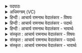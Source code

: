 <details><summary>पदपाठः</summary>

यु꣣ञ्जे꣢। वा꣡च꣢꣯म्। श꣣त꣡प꣢दीम्। श꣣त꣢। प꣣दीम्। गा꣡ये꣢꣯। स꣣ह꣡स्र꣢वर्तनि। स꣣ह꣡स्र꣢। व꣣र्तनि। गायत्र꣡म्। त्रै꣡ष्टु꣢꣯भम्। त्रै। स्तु꣣भम्। ज꣡ग꣢꣯त्। १८२९।
</details>

<details><summary>अधिमन्त्रम् (VC)</summary>

- अग्निः
- मृगः
- गायत्री
- षड्जः
</details>

<details><summary>हिन्दी : आचार्य रामनाथ वेदालंकार - विषयः</summary>

अगले मन्त्र में साम का गान करनेवाला कह रहा है।
</details>

<details><summary>हिन्दी : आचार्य रामनाथ वेदालंकार - पदार्थः</summary>

पदार्थान्वयभाषाः -  मैं (शतपदीम्) अनेक पादोंवाली (वाचम्) वेदवाणी को (युञ्जे) प्रयोग में लाता हूँ। साथ ही, (गायत्रम्) गायत्री छन्दवाले साम को, (त्रैष्टुभम्) त्रिष्टुप् छन्दवाले साम को और (जगत्) जगती छन्दवाले साम को और (सहस्रवर्तनि) सहस्र मार्गों से (गाये) गाता हूँ ॥२॥
</details>

<details><summary>हिन्दी : आचार्य रामनाथ वेदालंकार - भावार्थः</summary>

भावार्थभाषाः -  ऋचाओं पर आश्रित सामों के गान से हृदय और सामाजिक वातावरण पवित्र होता है ॥२॥
</details>

<details><summary>संस्कृत : आचार्य रामनाथ वेदालंकार - विषयः</summary>

अथ सामगाता प्राह।
</details>

<details><summary>संस्कृत : आचार्य रामनाथ वेदालंकार - पदार्थः</summary>

पदार्थान्वयभाषाः -  अहम् (शतपदीम्) बहुपादयुक्ताम् (वाचम्) वेदवाचम् (युञ्जे) प्रयुञ्जे,किञ्च (गायत्रम्) गायत्रीछन्दस्कं साम, (त्रैष्टुभम्) त्रिष्टुप्छन्दस्कं साम, (जगत्) जगतीछन्दस्कं साम च (सहस्रवर्तनि) सहस्रवर्त्म यथा स्यात् तथा (गाये) गायामि ॥२॥
</details>

<details><summary>संस्कृत : आचार्य रामनाथ वेदालंकार - भावार्थः</summary>

भावार्थभाषाः -  ऋच्यध्यूढानां साम्नां गानेन हृदयं सामाजिकं वातावरणं च पवित्रं जायते ॥२॥
</details>
